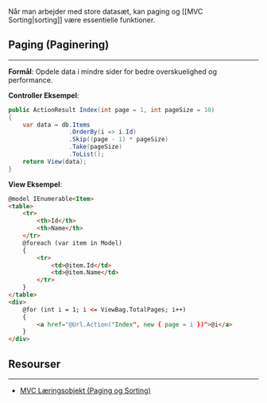 Når man arbejder med store datasæt, kan paging og [[MVC Sorting|sorting]] være essentielle funktioner.

## Paging (Paginering)
---
**Formål**: Opdele data i mindre sider for bedre overskuelighed og performance.

**Controller Eksempel**:
```csharp
public ActionResult Index(int page = 1, int pageSize = 10)
{
    var data = db.Items
                 .OrderBy(i => i.Id)
                 .Skip((page - 1) * pageSize)
                 .Take(pageSize)
                 .ToList();
    return View(data);
}
```

**View Eksempel**:
```HTML
@model IEnumerable<Item>
<table>
    <tr>
        <th>Id</th>
        <th>Name</th>
    </tr>
    @foreach (var item in Model)
    {
        <tr>
            <td>@item.Id</td>
            <td>@item.Name</td>
        </tr>
    }
</table>
<div>
    @for (int i = 1; i <= ViewBag.TotalPages; i++)
    {
        <a href="@Url.Action("Index", new { page = i })">@i</a>
    }
</div>
```

## Resourser
---
- [MVC Læringsobjekt (Paging og Sorting)](https://scorm.itslearning.com/data/3289/C20150/ims_import_31/scormcontent/index.html#/lessons/K6U2oV-9AY4HHEVcvluwKsn_gwPwaZtL)